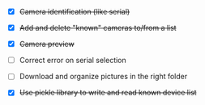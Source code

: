 - [x] <del>Camera identification (like serial)</del>
- [x] <del>Add and delete "known" cameras to/from a list</del>
- [x] <del>Camera preview</del>
- [ ] Correct error on serial selection
- [ ] Download and organize pictures in the right folder
- [x] <del>Use pickle library to write and read known device list</del>
 
